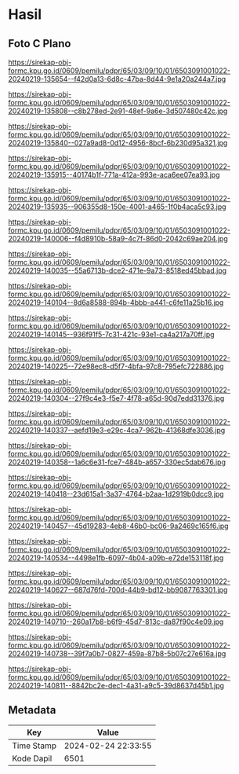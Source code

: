 # Hasil

## Foto C Plano

https://sirekap-obj-formc.kpu.go.id/0609/pemilu/pdpr/65/03/09/10/01/6503091001022-20240219-135654--f42d0a13-6d8c-47ba-8d44-9e1a20a244a7.jpg

https://sirekap-obj-formc.kpu.go.id/0609/pemilu/pdpr/65/03/09/10/01/6503091001022-20240219-135808--c8b278ed-2e91-48ef-9a6e-3d507480c42c.jpg

https://sirekap-obj-formc.kpu.go.id/0609/pemilu/pdpr/65/03/09/10/01/6503091001022-20240219-135840--027a9ad8-0d12-4956-8bcf-6b230d95a321.jpg

https://sirekap-obj-formc.kpu.go.id/0609/pemilu/pdpr/65/03/09/10/01/6503091001022-20240219-135915--40174b1f-771a-412a-993e-aca6ee07ea93.jpg

https://sirekap-obj-formc.kpu.go.id/0609/pemilu/pdpr/65/03/09/10/01/6503091001022-20240219-135935--906355d8-150e-4001-a465-1f0b4aca5c93.jpg

https://sirekap-obj-formc.kpu.go.id/0609/pemilu/pdpr/65/03/09/10/01/6503091001022-20240219-140006--f4d8910b-58a9-4c7f-86d0-2042c69ae204.jpg

https://sirekap-obj-formc.kpu.go.id/0609/pemilu/pdpr/65/03/09/10/01/6503091001022-20240219-140035--55a6713b-dce2-471e-9a73-8518ed45bbad.jpg

https://sirekap-obj-formc.kpu.go.id/0609/pemilu/pdpr/65/03/09/10/01/6503091001022-20240219-140104--8d6a8588-894b-4bbb-a441-c6fe11a25b16.jpg

https://sirekap-obj-formc.kpu.go.id/0609/pemilu/pdpr/65/03/09/10/01/6503091001022-20240219-140145--936f91f5-7c31-421c-93e1-ca4a217a70ff.jpg

https://sirekap-obj-formc.kpu.go.id/0609/pemilu/pdpr/65/03/09/10/01/6503091001022-20240219-140225--72e98ec8-d5f7-4bfa-97c8-795efc722886.jpg

https://sirekap-obj-formc.kpu.go.id/0609/pemilu/pdpr/65/03/09/10/01/6503091001022-20240219-140304--27f9c4e3-f5e7-4f78-a65d-90d7edd31376.jpg

https://sirekap-obj-formc.kpu.go.id/0609/pemilu/pdpr/65/03/09/10/01/6503091001022-20240219-140337--aefd19e3-e29c-4ca7-962b-41368dfe3036.jpg

https://sirekap-obj-formc.kpu.go.id/0609/pemilu/pdpr/65/03/09/10/01/6503091001022-20240219-140358--1a6c6e31-fce7-484b-a657-330ec5dab676.jpg

https://sirekap-obj-formc.kpu.go.id/0609/pemilu/pdpr/65/03/09/10/01/6503091001022-20240219-140418--23d615a1-3a37-4764-b2aa-1d2919b0dcc9.jpg

https://sirekap-obj-formc.kpu.go.id/0609/pemilu/pdpr/65/03/09/10/01/6503091001022-20240219-140457--45d19283-4eb8-46b0-bc06-9a2469c165f6.jpg

https://sirekap-obj-formc.kpu.go.id/0609/pemilu/pdpr/65/03/09/10/01/6503091001022-20240219-140534--4498e1fb-6097-4b04-a09b-e72de153118f.jpg

https://sirekap-obj-formc.kpu.go.id/0609/pemilu/pdpr/65/03/09/10/01/6503091001022-20240219-140627--687d76fd-700d-44b9-bd12-bb9087763301.jpg

https://sirekap-obj-formc.kpu.go.id/0609/pemilu/pdpr/65/03/09/10/01/6503091001022-20240219-140710--260a17b8-b6f9-45d7-813c-da87f90c4e09.jpg

https://sirekap-obj-formc.kpu.go.id/0609/pemilu/pdpr/65/03/09/10/01/6503091001022-20240219-140738--39f7a0b7-0827-459a-87b8-5b07c27e616a.jpg

https://sirekap-obj-formc.kpu.go.id/0609/pemilu/pdpr/65/03/09/10/01/6503091001022-20240219-140811--8842bc2e-dec1-4a31-a9c5-39d8637d45b1.jpg


## Metadata

| Key        | Value               |
| ---------- | ------------------- |
| Time Stamp | 2024-02-24 22:33:55 |
| Kode Dapil | 6501                |



